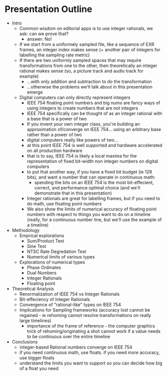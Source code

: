 # Presentation Outline

* Intro
    * Common wisdom on editorial apps is to use integer rationals, we ask: can we prove that?
        * answer: No!
    * If we start from a uniformely sampled file, like a sequence of EXR frames, an integer index makes sense (+ another pair of integers for labelling the sampling rate metric)
    * If there are two uniformly sampled spaces that may require transformations from one to the other, then theoretically an integer rational makes sense (so, a picture track and audio track for example)
        * ...with only addition and subtraction to do the transformation
        * ...otherwise the problems we'll talk about in this presentation emerge
    * Digital computers can only directly represent integers
        * IEEE 754 floating point numbers and big nums are fancy ways of using integers to create numbers that are not integers
        * IEEE 754 specifically can be thought of as an integer rational with a base that is a power of two
        * If you invent your own integer class, you're building an approximation of/converge on IEEE 754... using an arbitrary base rather than a power of two
        * digital computers really like powers of two... 
        * at this point IEEE 754 is well supported and hardware accelerated on all production hardware
        * that is to say, IEEE 754 is likely a local maxima for the representation of fixed bit-width non integer numbers on digital computers
        * to put that another way, if you have a fixed bit budget (ie 128 bits), and want a number that can operate in continuous math:
            * spending the bits on an IEEE 754 is the most bit-effecient, correct, and performance optimal choice (and we'll demonstrate that in this presentation)
        * Integer rationals are great for labelling frames, but if you need to do math, use floating point numbers
        * We also show the limits of numerical accuracy of floating point numbers with respect to things you want to do on a timeline (really, for a continuous number line, but we'll use the example of a timeline)
* Methodology
    * Emprical explorations
        * Sum/Product Test
        * Sine Test
        * NTSC Rate Degredation Test
        * Numerical limits of various types 
    * Explorations of numerical types
        * Phase Ordinates
        * Dual Numbers
        * Integer Rationals
        * Floating point
* Theoretical Analysis
    * Renormalization of IEEE 754 vs Integer Rationals
    * Bit-effeciency of Integer Rationals
    * Convergence of "rational-like" types on IEEE 754
    * Implications for Sampling frameworks (accuracy lost cannot be regained - ie rehoming cannot resolve transformations on really large timelines)
        * importance of the frame of reference - the computer graphics trick of rehoming/originating a shot cannot work if a value needs to be continuous over the entire timeline
* Conclusions
    * integer-based Rational numbers converge on IEEE 754
    * if you need continuous math, use floats.  if you need more accuracy, use bigger floats
    * understand the limits you want to support so you can decide how big of a float you need

